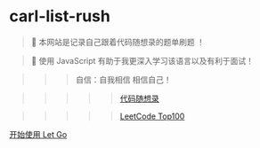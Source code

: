 <!-- _coverpage.md -->

# carl-list-rush

> 💪 本网站是记录自己跟着代码随想录的题单刷题 ！

> 🚗 使用 JavaScript 有助于我更深入学习该语言以及有利于面试！

> > > 自信：自我相信 相信自己！

> > > > > [代码随想录](https://github.com/Xguihur/leetcode-master)

> > > > > [LeetCode Top100](https://leetcode.cn/studyplan/top-100-liked/)

[开始使用 Let Go](/README.md)
